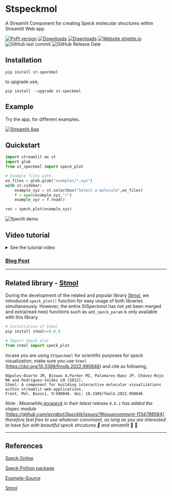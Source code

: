 # Stspeckmol
A Streamlit Component for creating Speck molecular structures within Streamlit Web app.

[![PyPI version](https://badge.fury.io/py/st-speckmol.svg)](https://pypi.org/project/st-speckmol/)
[![Downloads](https://pepy.tech/badge/st-speckmol)](https://pepy.tech/project/st-speckmol)
[![Downloads](https://pepy.tech/badge/st-speckmol/month)](https://pepy.tech/project/st-speckmol)
[![Website shields.io](https://img.shields.io/website-up-down-green-red/http/shields.io.svg)](https://hellostspeckmol.streamlitapp.com)
![GitHub last commit](https://img.shields.io/github/last-commit/avrabyt/st-speckmol?style=plastic)
![GitHub Release Date](https://img.shields.io/github/release-date/avrabyt/st-speckmol)



## Installation 
```console
pip install st-speckmol
```
to upgrade use,
```console
pip install --upgrade st-speckmol
```

## Example

Try the app, for different examples. 

[![Streamlit App](https://static.streamlit.io/badges/streamlit_badge_black_white.svg)](https://hellostspeckmol.streamlitapp.com)


## Quickstart

``` python
import streamlit as st
import glob
from st_speckmol import speck_plot

# Example files path
ex_files = glob.glob("examples/*.xyz")
with st.sidebar:
    example_xyz = st.selectbox("Select a molecule",ex_files)
    f = open(example_xyz,"r")
    example_xyz = f.read()

res = speck_plot(example_xyz)

```

![Speclit demo](https://github.com/avrabyt/Specklit/blob/main/Resources/SpeckLit_demo.gif)

## Video tutorial
<details>
  <summary>See the tutorial video</summary>

[![How to Build PROTEIN VISUALIZATION WEB-APP using PYTHON and STREAMLIT | PART 1](https://github.com/avrabyt/st-speckmol/blob/main/Resources/Speck-Thumbnail.png)](https://youtu.be/jUh923Z4fuk)

</details>

### [Blog Post](https://medium.com/@avra42/how-to-build-molecular-structures-visualizing-web-application-using-python-and-streamlit-5ec9da86550c) 
------------------------

## Related library - [Stmol](https://github.com/napoles-uach/stmol) 

During the development of the related and popular library [Stmol](https://github.com/napoles-uach/stmol), we introduced `speck_plot()` function for easy usage of both libraries simultaneously. However, the entire StSpeckmol has not yet been merged and extra(read new) functions such as `add_speck_param` is only available with this library.

```python
# Installation of Stmol
pip install stmol==0.0.9

# Import Speck plot
from stmol import speck_plot

```

Incase you are using `StSpeckmol` for scientific purposes for speck visualization, make sure you use `Stmol` (https://doi.org/10.3389/fmolb.2022.990846) and cite as following, 
```console
Nápoles-Duarte JM, Biswas A,Parker MI, Palomares-Baez JP, Chávez-Rojo MA and Rodríguez-Valdez LM (2022), 
Stmol: A component for building interactive molecular visualizations within streamlit web-applications.
Front. Mol. Biosci. 9:990846. doi: 10.3389/fmolb.2022.990846
```





_Note : Meanwhile,[ipyspeck](https://pypi.org/project/ipyspeck/) in their latest release ` 0.6.1 ` has added the stspec module [https://github.com/avrabyt/Specklit/issues/1#issuecomment-1134798584], therefore feel free to use whatever convinient, as long as you are interested to have fun with beautiful speck strcutures 🧬 and streamlit_ 🎈 🎉 


------------------------
## References

[Speck Online](http://wwwtyro.github.io/speck/)

[Speck Python package](https://pypi.org/project/ipyspeck/)

[Example-Source](https://github.com/wwwtyro/speck/tree/gh-pages/static/samples)

[Stmol](https://github.com/napoles-uach/stmol)

